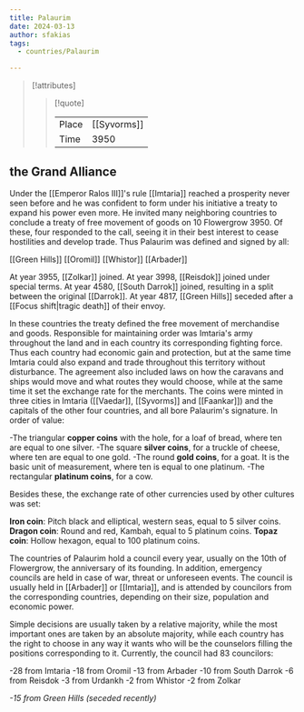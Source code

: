 ```yaml
---
title: Palaurim
date: 2024-03-13
author: sfakias
tags:
  - countries/Palaurim

---
```

> [!attributes]
> 
> > [!quote]
> >
> > | | |
> > | --- | --- |
> > | Place | [[Syvorms]] |
> > | Time | 3950 |


## the Grand Alliance

Under the [[Emperor Ralos III]]'s rule [[Imtaria]] reached a prosperity never seen before and he was confident to form under his initiative a treaty to expand his power even more. He invited many neighboring countries to conclude a treaty of free movement of goods on 10 Flowergrow 3950. Of these, four responded to the call, seeing it in their best interest to cease hostilities and develop trade. Thus Palaurim was defined and signed by all:

[[Green Hills]]
[[Oromil]]
[[Whistor]]
[[Arbader]] 

At year 3955, [[Zolkar]] joined.
At year 3998, [[Reisdok]] joined under special terms.
At year 4580, [[South Darrok]] joined, resulting in a split between the original [[Darrok]].
At year 4817, [[Green Hills]] seceded after a [[Focus shift|tragic death]] of their envoy.

In these countries the treaty defined the free movement of merchandise and goods. Responsible for maintaining order was Imtaria's army throughout the land and in each country its corresponding fighting force. Thus each country had economic gain and protection, but at the same time Imtaria could also expand and trade throughout this territory without disturbance. The agreement also included laws on how the caravans and ships would move and what routes they would choose, while at the same time it set the exchange rate for the merchants. The coins were minted in three cities in Imtaria ([[Vaedar]], [[Syvorms]] and [[Faankar]]) and the capitals of the other four countries, and all bore Palaurim's signature. In order of value:

-The triangular **copper coins** with the hole, for a loaf of bread, where ten are equal to one silver.
-The square **silver coins**, for a truckle of cheese, where ten are equal to one gold.
-The round **gold coins**, for a goat. It is the basic unit of measurement, where ten is equal to one platinum.
-The rectangular **platinum coins**, for a cow.

Besides these, the exchange rate of other currencies used by other cultures was set:

**Iron coin**: Pitch black and elliptical, western seas, equal to 5 silver coins.
**Dragon coin**: Round and red, Kambah, equal to 5 platinum coins.
**Topaz coin**: Hollow hexagon, equal to 100 platinum coins.

The countries of Palaurim hold a council every year, usually on the 10th of Flowergrow, the anniversary of its founding. In addition, emergency councils are held in case of war, threat or unforeseen events. The council is usually held in [[Arbader]] or [[Imtaria]], and is attended by councilors from the corresponding countries, depending on their size, population and economic power.

Simple decisions are usually taken by a relative majority, while the most important ones are taken by an absolute majority, while each country has the right to choose in any way it wants who will be the counselors filling the positions corresponding to it. Currently, the council had 83 councilors:

-28 from Imtaria
-18 from Oromil
-13 from Arbader
-10 from South Darrok
-6 from Reisdok
-3 from Urdankh
-2 from Whistor
-2 from Zolkar

*-15 from Green Hills (seceded recently)*